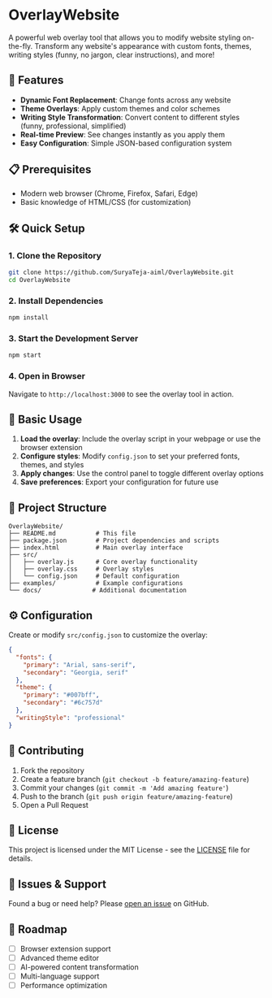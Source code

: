 # OverlayWebsite

A powerful web overlay tool that allows you to modify website styling on-the-fly. Transform any website's appearance with custom fonts, themes, writing styles (funny, no jargon, clear instructions), and more!

## 🚀 Features

- **Dynamic Font Replacement**: Change fonts across any website
- **Theme Overlays**: Apply custom themes and color schemes
- **Writing Style Transformation**: Convert content to different styles (funny, professional, simplified)
- **Real-time Preview**: See changes instantly as you apply them
- **Easy Configuration**: Simple JSON-based configuration system

## 📋 Prerequisites

- Modern web browser (Chrome, Firefox, Safari, Edge)
- Basic knowledge of HTML/CSS (for customization)

## 🛠️ Quick Setup

### 1. Clone the Repository
```bash
git clone https://github.com/SuryaTeja-aiml/OverlayWebsite.git
cd OverlayWebsite
```

### 2. Install Dependencies
```bash
npm install
```

### 3. Start the Development Server
```bash
npm start
```

### 4. Open in Browser
Navigate to `http://localhost:3000` to see the overlay tool in action.

## 🎯 Basic Usage

1. **Load the overlay**: Include the overlay script in your webpage or use the browser extension
2. **Configure styles**: Modify `config.json` to set your preferred fonts, themes, and styles
3. **Apply changes**: Use the control panel to toggle different overlay options
4. **Save preferences**: Export your configuration for future use

## 📁 Project Structure

```
OverlayWebsite/
├── README.md           # This file
├── package.json        # Project dependencies and scripts
├── index.html          # Main overlay interface
├── src/
│   ├── overlay.js      # Core overlay functionality
│   ├── overlay.css     # Overlay styles
│   └── config.json     # Default configuration
├── examples/           # Example configurations
└── docs/              # Additional documentation
```

## ⚙️ Configuration

Create or modify `src/config.json` to customize the overlay:

```json
{
  "fonts": {
    "primary": "Arial, sans-serif",
    "secondary": "Georgia, serif"
  },
  "theme": {
    "primary": "#007bff",
    "secondary": "#6c757d"
  },
  "writingStyle": "professional"
}
```

## 🤝 Contributing

1. Fork the repository
2. Create a feature branch (`git checkout -b feature/amazing-feature`)
3. Commit your changes (`git commit -m 'Add amazing feature'`)
4. Push to the branch (`git push origin feature/amazing-feature`)
5. Open a Pull Request

## 📝 License

This project is licensed under the MIT License - see the [LICENSE](LICENSE) file for details.

## 🐛 Issues & Support

Found a bug or need help? Please [open an issue](https://github.com/SuryaTeja-aiml/OverlayWebsite/issues) on GitHub.

## 🌟 Roadmap

- [ ] Browser extension support
- [ ] Advanced theme editor
- [ ] AI-powered content transformation
- [ ] Multi-language support
- [ ] Performance optimization
